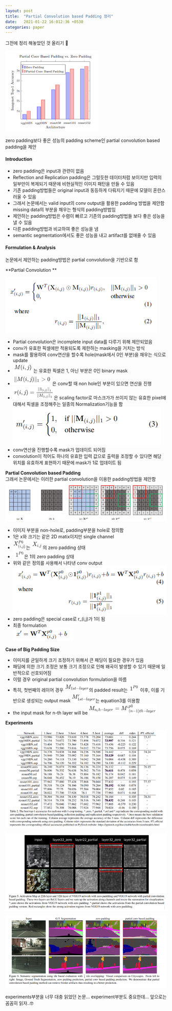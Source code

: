 ```yaml
---
layout: post
title:  "Partial Convolution based Padding 정리"
date:   2021-01-22 16:012:36 +0530
categories: paper
---
```




그전에 정리 해놓았던 것 올리기 🐸



![img1](\assets\post\post4\img1.png)

zero padding보다 좋은 성능의 padding scheme인 partial convolution based padding을 제안 

#### Introduction

* zero padding은 input과 관련이 없음
* Reflection and Replication padding은 그럴듯한 데이터처럼 보이지만 입력의 일부만이 복제되기 때문에 비현실적인 이미지 패턴을 만들 수 있음 
* 기존 padding방법들은 original input과 동등하게 다뤄지기 때문에 모델이 혼란스러울 수 있음 
* 그래서 논문에서는 valid input의 conv output을 활용한 padding 방법을 제안함
  missing data의 부분을 채우는 형식의 padding방법임 
* 제안하는 padding방법은 수렴이 빠르고 기존의 padding방법들 보다 좋은 성능을 낼 수 있음 
* 다른 padding방법과 비교하여 좋은 성능을 냄
* semantic segmentation에서도 좋은 성능을 내고 artifact를 없애줄 수 있음 

#### Formulation & Analysis

논문에서 제안하는 padding방법은 partial convolution을 기반으로 함

**Partial Convolution **  

![img2](\assets\post\post4\img2.png)  

* Partial convolution은 incomplete input data를 다루기 위해 제안되었음
* conv가 유효한 픽셀에만 적용되도록 제한하는 masking을 거치는 방식
* mask를 활용하여 conv연산을 할수록 hole(mask에서 0인 부분)을 채우는 식으로 update
* ![img3](\assets\post\post4\img3.png)  는 유효한 픽셀은 1, 아닌 부분은 0인 binary mask
* ![img4](\assets\post\post4\img4.png) 은 conv할 때 non hole인 부분이 있으면 연산을 진행
* ![img5](\assets\post\post4\img5.png)은 scaling factor로 마스크가가 쓰이지 않는 유효한 pixel에 대해서 픽셀을 조정해주는 일종의 Normalization기능을 함  
  ![img6](\assets\post\post4\img6.png)  
* conv연산을 진행할수록 mask가 업데이트 되어짐
* convolution이 적어도 하나의 유효한 입력 값으로 출력을 조정할 수 있다면 해당 위치를 유효하게 표현하기 때문에 mask가 1로 업데이트 됨 

**Partial Convolution based Padding**  
그래서 논문에서는 이러한 partial convolution을 이용한 padding방법을 제안함  
![img7](\assets\post\post4\img7.png)  

* 이미지 부분을 non-hole로, padding부분을 hole로 정의함
* 1은 x와 크기는 같은 2D matix이지만 single channel
* ![img8](\assets\post\post4\img8.png)는 ![img9](\assets\post\post4\img9.png)의 zero padding 상태
* ![img10](\assets\post\post4\img10.png)은 1의 zero padding 상태
* 위와 같은 정의를 사용해서 나타낸 conv output  
  ![img11](\assets\post\post4\img11.png)
* zero padding은 special case로 r_(i,j)가 1이 됨
* 최종 formulation  
  ![img12](\assets\post\post4\img12.png)

**Case of Big Padding Size**

* 이미지를 균일하게 크기 조정하기 위해서 큰 패딩이 필요한 경우가 있음 
* 패딩에 의한 크기 조정은 보통 크기 조정으로 인해 왜곡이 발생할 수 있기 때문에 일반적으로 선호되어짐
* 이럴 경우 original partial convolution formulation을 따름
* 특히, 첫번째의 레이어 경우 ![img13](\assets\post\post4\img13.png)의 padded result는 ![img14](\assets\post\post4\img14.png)
  이후, 이를 기반으로 생성되는 output mask ![img15](\assets\post\post4\img15.png)는 equation3를 이용함
* the input mask for n-th layer will be ![img16](\assets\post\post4\img16.png)

**Experiments**

 ![img17](\assets\post\post4\img17.png)

 ![img18](\assets\post\post4\img18.png)

 ![img19](\assets\post\post4\img19.png)





experiments부분을 너무 대충 읽었던 논문... experiment부분도 중요한데... 앞으로는 꼼꼼히 읽자..🤓

